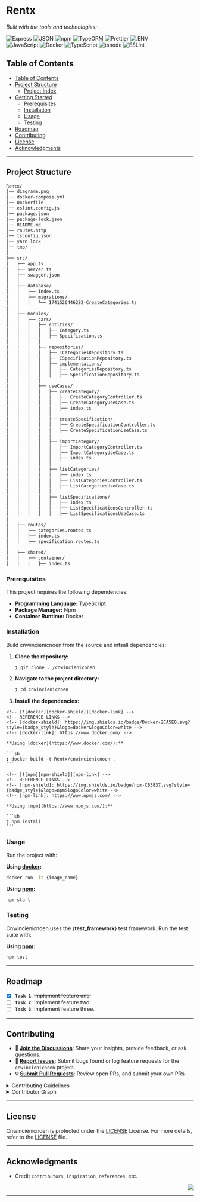 <div id="top">


# Rentx
<em></em>

<!-- BADGES -->
<!-- local repository, no metadata badges. -->

<em>Built with the tools and technologies:</em>

<img src="https://img.shields.io/badge/Express-000000.svg?style=flat-square&logo=Express&logoColor=white" alt="Express">
<img src="https://img.shields.io/badge/JSON-000000.svg?style=flat-square&logo=JSON&logoColor=white" alt="JSON">
<img src="https://img.shields.io/badge/npm-CB3837.svg?style=flat-square&logo=npm&logoColor=white" alt="npm">
<img src="https://img.shields.io/badge/TypeORM-FE0803.svg?style=flat-square&logo=TypeORM&logoColor=white" alt="TypeORM">
<img src="https://img.shields.io/badge/Prettier-F7B93E.svg?style=flat-square&logo=Prettier&logoColor=black" alt="Prettier">
<img src="https://img.shields.io/badge/.ENV-ECD53F.svg?style=flat-square&logo=dotenv&logoColor=black" alt=".ENV">
<br>
<img src="https://img.shields.io/badge/JavaScript-F7DF1E.svg?style=flat-square&logo=JavaScript&logoColor=black" alt="JavaScript">
<img src="https://img.shields.io/badge/Docker-2496ED.svg?style=flat-square&logo=Docker&logoColor=white" alt="Docker">
<img src="https://img.shields.io/badge/TypeScript-3178C6.svg?style=flat-square&logo=TypeScript&logoColor=white" alt="TypeScript">
<img src="https://img.shields.io/badge/tsnode-3178C6.svg?style=flat-square&logo=ts-node&logoColor=white" alt="tsnode">
<img src="https://img.shields.io/badge/ESLint-4B32C3.svg?style=flat-square&logo=ESLint&logoColor=white" alt="ESLint">

<br clear="left"/>

## Table of Contents

- [Table of Contents](#table-of-contents)
- [Project Structure](#project-structure)
    - [Project Index](#project-index)
- [Getting Started](#getting-started)
    - [Prerequisites](#prerequisites)
    - [Installation](#installation)
    - [Usage](#usage)
    - [Testing](#testing)
- [Roadmap](#roadmap)
- [Contributing](#contributing)
- [License](#license)
- [Acknowledgments](#acknowledgments)

---

## Project Structure

```sh
Rentx/
│── diagrama.png
│── docker-compose.yml
│── Dockerfile
│── eslint.config.js
│── package.json
│── package-lock.json
│── README.md
│── routes.http
│── tsconfig.json
│── yarn.lock
│── tmp/
│
├── src/
│   ├── app.ts
│   ├── server.ts
│   ├── swagger.json
│   │
│   ├── database/
│   │   ├── index.ts
│   │   ├── migrations/
│   │   │   └── 1741526446282-CreateCategories.ts
│   │
│   ├── modules/
│   │   ├── cars/
│   │   │   ├── entities/
│   │   │   │   ├── Category.ts
│   │   │   │   ├── Specification.ts
│   │   │   │
│   │   │   ├── repositories/
│   │   │   │   ├── ICategoriesRepository.ts
│   │   │   │   ├── ISpecificationRepository.ts
│   │   │   │   ├── implementations/
│   │   │   │   │   ├── CategoriesRepository.ts
│   │   │   │   │   ├── SpecificationRepository.ts
│   │   │   │
│   │   │   ├── useCases/
│   │   │   │   ├── createCategory/
│   │   │   │   │   ├── CreateCategoryController.ts
│   │   │   │   │   ├── CreateCategoryUseCase.ts
│   │   │   │   │   ├── index.ts
│   │   │   │   │
│   │   │   │   ├── createSpecification/
│   │   │   │   │   ├── CreateSpecificationController.ts
│   │   │   │   │   ├── CreateSpecificationUseCase.ts
│   │   │   │   │
│   │   │   │   ├── importCategory/
│   │   │   │   │   ├── ImportCategoryController.ts
│   │   │   │   │   ├── ImportCategoryUseCase.ts
│   │   │   │   │   ├── index.ts
│   │   │   │   │
│   │   │   │   ├── listCategories/
│   │   │   │   │   ├── index.ts
│   │   │   │   │   ├── ListCategoriesController.ts
│   │   │   │   │   ├── ListCategoriesUseCase.ts
│   │   │   │   │
│   │   │   │   ├── listSpecifications/
│   │   │   │   │   ├── index.ts
│   │   │   │   │   ├── ListSpecificationsController.ts
│   │   │   │   │   ├── ListSpecificationsUseCase.ts
│
│   ├── routes/
│   │   ├── categories.routes.ts
│   │   ├── index.ts
│   │   ├── specification.routes.ts
│
│   ├── shared/
│   │   ├── container/
│   │   │   ├── index.ts


```

### Prerequisites

This project requires the following dependencies:

- **Programming Language:** TypeScript
- **Package Manager:** Npm
- **Container Runtime:** Docker

### Installation

Build cnwincienicnoen from the source and intsall dependencies:

1. **Clone the repository:**

    ```sh
    ❯ git clone ../cnwincienicnoen
    ```

2. **Navigate to the project directory:**

    ```sh
    ❯ cd cnwincienicnoen
    ```

3. **Install the dependencies:**

<!-- SHIELDS BADGE CURRENTLY DISABLED -->
	<!-- [![docker][docker-shield]][docker-link] -->
	<!-- REFERENCE LINKS -->
	<!-- [docker-shield]: https://img.shields.io/badge/Docker-2CA5E0.svg?style={badge_style}&logo=docker&logoColor=white -->
	<!-- [docker-link]: https://www.docker.com/ -->

	**Using [docker](https://www.docker.com/):**

	```sh
	❯ docker build -t Rentx/cnwincienicnoen .
	```
<!-- SHIELDS BADGE CURRENTLY DISABLED -->
	<!-- [![npm][npm-shield]][npm-link] -->
	<!-- REFERENCE LINKS -->
	<!-- [npm-shield]: https://img.shields.io/badge/npm-CB3837.svg?style={badge_style}&logo=npm&logoColor=white -->
	<!-- [npm-link]: https://www.npmjs.com/ -->

	**Using [npm](https://www.npmjs.com/):**

	```sh
	❯ npm install
	```

### Usage

Run the project with:

**Using [docker](https://www.docker.com/):**
```sh
docker run -it {image_name}
```
**Using [npm](https://www.npmjs.com/):**
```sh
npm start
```

### Testing

Cnwincienicnoen uses the {__test_framework__} test framework. Run the test suite with:

**Using [npm](https://www.npmjs.com/):**
```sh
npm test
```

---

## Roadmap

- [X] **`Task 1`**: <strike>Implement feature one.</strike>
- [ ] **`Task 2`**: Implement feature two.
- [ ] **`Task 3`**: Implement feature three.

---

## Contributing

- **💬 [Join the Discussions](https://LOCAL/Rentx/cnwincienicnoen/discussions)**: Share your insights, provide feedback, or ask questions.
- **🐛 [Report Issues](https://LOCAL/Rentx/cnwincienicnoen/issues)**: Submit bugs found or log feature requests for the `cnwincienicnoen` project.
- **💡 [Submit Pull Requests](https://LOCAL/Rentx/cnwincienicnoen/blob/main/CONTRIBUTING.md)**: Review open PRs, and submit your own PRs.

<details closed>
<summary>Contributing Guidelines</summary>

1. **Fork the Repository**: Start by forking the project repository to your LOCAL account.
2. **Clone Locally**: Clone the forked repository to your local machine using a git client.
   ```sh
   git clone /home/joao_victor/Projects/Learning/Web/Node/Rentx/cnwincienicnoen/
   ```
3. **Create a New Branch**: Always work on a new branch, giving it a descriptive name.
   ```sh
   git checkout -b new-feature-x
   ```
4. **Make Your Changes**: Develop and test your changes locally.
5. **Commit Your Changes**: Commit with a clear message describing your updates.
   ```sh
   git commit -m 'Implemented new feature x.'
   ```
6. **Push to LOCAL**: Push the changes to your forked repository.
   ```sh
   git push origin new-feature-x
   ```
7. **Submit a Pull Request**: Create a PR against the original project repository. Clearly describe the changes and their motivations.
8. **Review**: Once your PR is reviewed and approved, it will be merged into the main branch. Congratulations on your contribution!
</details>

<details closed>
<summary>Contributor Graph</summary>
<br>
<p align="left">
   <a href="https://LOCAL{/Rentx/cnwincienicnoen/}graphs/contributors">
      <img src="https://contrib.rocks/image?repo=Rentx/cnwincienicnoen">
   </a>
</p>
</details>

---

## License

Cnwincienicnoen is protected under the [LICENSE](https://choosealicense.com/licenses) License. For more details, refer to the [LICENSE](https://choosealicense.com/licenses/) file.

---

## Acknowledgments

- Credit `contributors`, `inspiration`, `references`, etc.

<div align="right">

[![][back-to-top]](#top)

</div>


[back-to-top]: https://img.shields.io/badge/-BACK_TO_TOP-151515?style=flat-square


---
